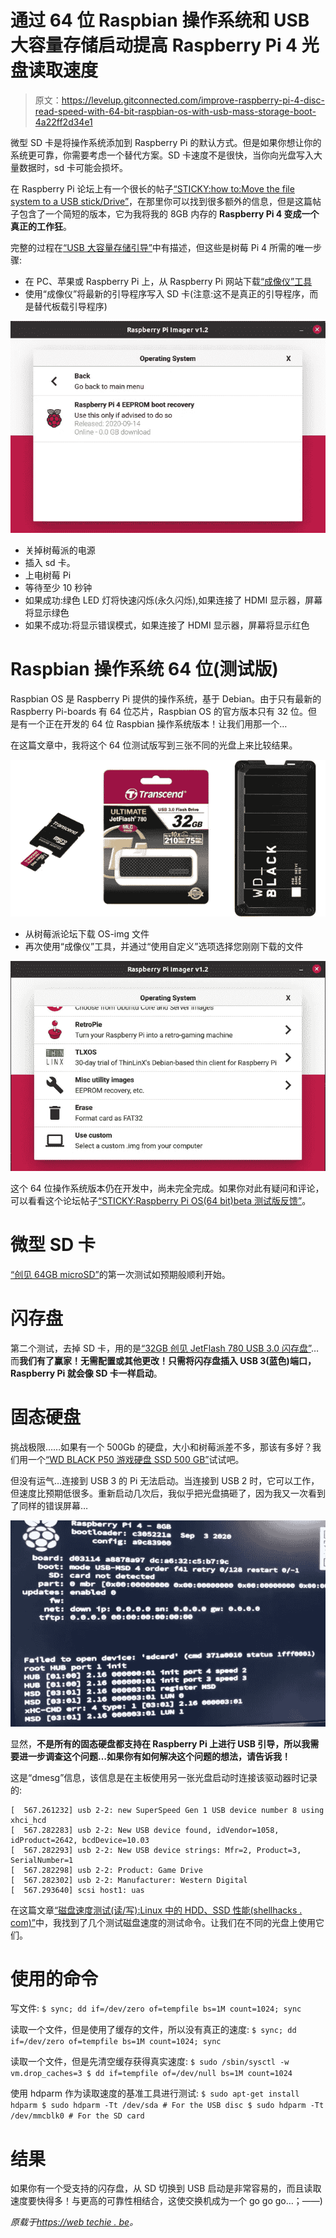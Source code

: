# 通过 64 位 Raspbian 操作系统和 USB 大容量存储启动提高 Raspberry Pi 4 光盘读取速度

> 原文：<https://levelup.gitconnected.com/improve-raspberry-pi-4-disc-read-speed-with-64-bit-raspbian-os-with-usb-mass-storage-boot-4a22ff2d34e1>

微型 SD 卡是将操作系统添加到 Raspberry Pi 的默认方式。但是如果你想让你的系统更可靠，你需要考虑一个替代方案。SD 卡速度不是很快，当你向光盘写入大量数据时，sd 卡可能会损坏。

在 Raspberry Pi 论坛上有一个很长的帖子[“STICKY:how to:Move the file system to a USB stick/Drive”](https://www.raspberrypi.org/forums/viewtopic.php?f=29&t=44177)，在那里你可以找到很多额外的信息，但是这篇帖子包含了一个简短的版本，它为我将我的 8GB 内存的 **Raspberry Pi 4 变成一个真正的工作狂**。

完整的过程在[“USB 大容量存储引导”](https://www.raspberrypi.org/documentation/hardware/raspberrypi/bootmodes/msd.md)中有描述，但这些是树莓 Pi 4 所需的唯一步骤:

*   在 PC、苹果或 Raspberry Pi 上，从 Raspberry Pi 网站下载[“成像仪”工具](https://www.raspberrypi.org/downloads/)
*   使用“成像仪”将最新的引导程序写入 SD 卡(注意:这不是真正的引导程序，而是替代板载引导程序)

![](img/e1e63f77b5c872b833e02bba203978e5.png)

*   关掉树莓派的电源
*   插入 sd 卡。
*   上电树莓 Pi
*   等待至少 10 秒钟
*   如果成功:绿色 LED 灯将快速闪烁(永久闪烁),如果连接了 HDMI 显示器，屏幕将显示绿色
*   如果不成功:将显示错误模式，如果连接了 HDMI 显示器，屏幕将显示红色

# Raspbian 操作系统 64 位(测试版)

Raspbian OS 是 Raspberry Pi 提供的操作系统，基于 Debian。由于只有最新的 Raspberry Pi-boards 有 64 位芯片，Raspbian OS 的官方版本只有 32 位。但是有一个正在开发的 64 位 Raspbian 操作系统版本！让我们用那一个…

在这篇文章中，我将这个 64 位测试版写到三张不同的光盘上来比较结果。

![](img/2ca57b3cf94a2eb58b5394c019ad9d18.png)

*   从树莓派论坛下载 OS-img 文件
*   再次使用“成像仪”工具，并通过“使用自定义”选项选择您刚刚下载的文件

![](img/307f8cdcc4f6d12adecf0b6e8f9ebe90.png)

这个 64 位操作系统版本仍在开发中，尚未完全完成。如果你对此有疑问和评论，可以看看这个论坛帖子[“STICKY:Raspberry Pi OS(64 bit)beta 测试版反馈”](https://www.raspberrypi.org/forums/viewtopic.php?f=63&t=275372)。

# 微型 SD 卡

[“创见 64GB microSD”](https://www.kiwi-electronics.nl/transcend-64GB-class-10-microsd-sdxc-met-adapter)的第一次测试如预期般顺利开始。

# 闪存盘

第二个测试，去掉 SD 卡，用的是[“32GB 创见 JetFlash 780 USB 3.0 闪存盘”](https://www.kiwi-electronics.nl/32gb-transcend-jetflash-780-usb-30-flash-drive-mlc-210mbs)…而**我们有了赢家！无需配置或其他更改！只需将闪存盘插入 USB 3(蓝色)端口，Raspberry Pi 就会像 SD 卡一样启动**。

# 固态硬盘

挑战极限……如果有一个 500Gb 的硬盘，大小和树莓派差不多，那该有多好？我们用一个[“WD BLACK P50 游戏硬盘 SSD 500 GB”](https://www.coolblue.be/nl/product/853658/wd-black-p50-game-drive-ssd-500gb.html)试试吧。

但没有运气…连接到 USB 3 的 Pi 无法启动。当连接到 USB 2 时，它可以工作，但速度比预期低很多。重新启动几次后，我似乎把光盘搞砸了，因为我又一次看到了同样的错误屏幕…

![](img/342a2f8cbf774fcbe669d6580df595d7.png)

显然，**不是所有的固态硬盘都支持在 Raspberry Pi 上进行 USB 引导，所以我需要进一步调查这个问题…如果你有如何解决这个问题的想法，请告诉我！**

这是“dmesg”信息，该信息是在主板使用另一张光盘启动时连接该驱动器时记录的:

```
[  567.261232] usb 2-2: new SuperSpeed Gen 1 USB device number 8 using xhci_hcd
[  567.282283] usb 2-2: New USB device found, idVendor=1058, idProduct=2642, bcdDevice=10.03
[  567.282293] usb 2-2: New USB device strings: Mfr=2, Product=3, SerialNumber=1
[  567.282298] usb 2-2: Product: Game Drive
[  567.282302] usb 2-2: Manufacturer: Western Digital
[  567.293640] scsi host1: uas
```

在这篇文章[“磁盘速度测试(读/写):Linux 中的 HDD、SSD 性能(shellhacks . com)”](https://www.shellhacks.com/disk-speed-test-read-write-hdd-ssd-perfomance-linux/)中，我找到了几个测试磁盘速度的测试命令。让我们在不同的光盘上使用它们。

# 使用的命令

写文件:
`$ sync; dd if=/dev/zero of=tempfile bs=1M count=1024; sync`

读取一个文件，但是使用了缓存的文件，所以没有真正的速度:
`$ sync; dd if=/dev/zero of=tempfile bs=1M count=1024; sync`

读取一个文件，但是先清空缓存获得真实速度:
`$ sudo /sbin/sysctl -w vm.drop_caches=3
$ dd if=tempfile of=/dev/null bs=1M count=1024`

使用 hdparm 作为读取速度的基准工具进行测试:
`$ sudo apt-get install hdparm
$ sudo hdparm -Tt /dev/sda # For the USB disc
$ sudo hdparm -Tt /dev/mmcblk0 # For the SD card`

# 结果

如果你有一个受支持的闪存盘，从 SD 切换到 USB 启动是非常容易的，而且读取速度要快得多！与更高的可靠性相结合，这使交换机成为一个 go go go…；——)

*原载于*[*https://web techie . be*](https://webtechie.be/post/2020-09-29-64bit-raspbianos-on-raspberrypi4-with-usbboot/)*。*